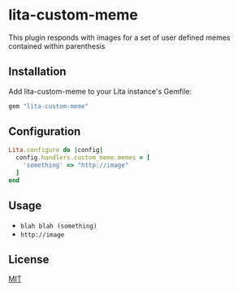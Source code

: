 # lita-custom-meme

This plugin responds with images for a set of user defined memes contained within parenthesis

## Installation

Add lita-custom-meme to your Lita instance's Gemfile:

``` ruby
gem "lita-custom-meme"
```

## Configuration


``` ruby
Lita.configure do |config|
  config.handlers.custom_meme.memes = [
    'something' => "http://image"
  ]
end
```

## Usage

* `blah blah (something)`
* `http://image`

## License

[MIT](http://opensource.org/licenses/MIT)